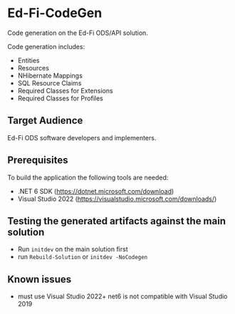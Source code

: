 # Ed-Fi-CodeGen
Code generation on the Ed-Fi ODS/API solution.

Code generation includes:
* Entities
* Resources
* NHibernate Mappings
* SQL Resource Claims
* Required Classes for Extensions
* Required Classes for Profiles

## Target Audience
Ed-Fi ODS software developers and implementers.

## Prerequisites
To build the application the following tools are needed:
* .NET 6 SDK (https://dotnet.microsoft.com/download)
* Visual Studio 2022 (https://visualstudio.microsoft.com/downloads/)

## Testing the generated artifacts against the main solution
* Run `initdev` on the main solution first
* run `Rebuild-Solution` or `initdev -NoCodegen`

## Known issues
* must use Visual Studio 2022+ net6 is not compatible with Visual Studio 2019
